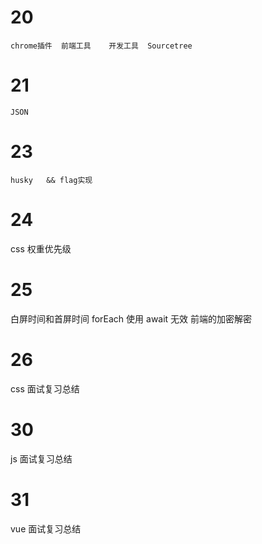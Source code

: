 # 20

    chrome插件  前端工具    开发工具  Sourcetree

# 21

    JSON

# 23

    husky   && flag实现

# 24

css 权重优先级

# 25

白屏时间和首屏时间
forEach 使用 await 无效
前端的加密解密

# 26

css 面试复习总结

# 30

js 面试复习总结

# 31

vue 面试复习总结
